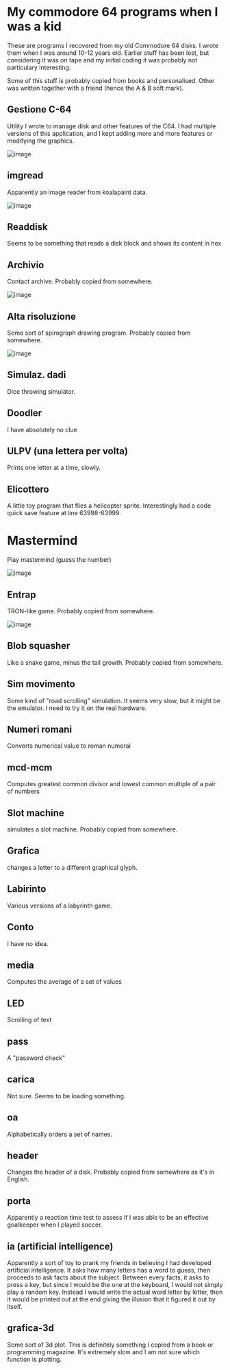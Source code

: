 # My commodore 64 programs when I was a kid

These are programs I recovered from my old Commodore 64 disks. I wrote them
when I was around 10-12 years old. Earlier stuff has been lost, but considering it was on tape and my initial coding
it was probably not particulary interesting.

Some of this stuff is probably copied from books and personalised. Other was written together with a friend (hence the
A & B soft mark).

## Gestione C-64

Utility I wrote to manage disk and other features of the C64. I had multiple
versions of this application, and I kept adding more and more features or
modifying the graphics.

![image](gestione-c-64.png)

## imgread

Apparently an image reader from koalapaint data.

![image](imgread.png)

## Readdisk

Seems to be something that reads a disk block and shows its content in hex

## Archivio

Contact archive. Probably copied from somewhere.

![image](archivio.png)

## Alta risoluzione

Some sort of spirograph drawing program. Probably copied from somewhere.

![image](alta-risoluzione.png)

## Simulaz. dadi

Dice throwing simulator.

## Doodler

I have absolutely no clue

## ULPV (una lettera per volta)

Prints one letter at a time, slowly.

## Elicottero

A little toy program that flies a helicopter sprite. Interestingly had a code quick save feature at line 63998-63999.

# Mastermind

Play mastermind (guess the number)

![image](mastermind.png)

## Entrap

TRON-like game. Probably copied from somewhere.

![image](entrap.png)

## Blob squasher

Like a snake game, minus the tail growth. Probably copied from somewhere.

## Sim movimento

Some kind of "road scrolling" simulation. It seems very slow, but it might be the emulator. I need to try it on the real hardware.

## Numeri romani

Converts numerical value to roman numeral

## mcd-mcm

Computes greatest common divisor and lowest common multiple of a pair of numbers

## Slot machine

simulates a slot machine. Probably copied from somewhere.

## Grafica

changes a letter to a different graphical glyph.

## Labirinto

Various versions of a labyrinth game.

## Conto

I have no idea.

## media

Computes the average of a set of values

## LED

Scrolling of text

## pass

A "password check"

## carica

Not sure. Seems to be loading something.

## oa

Alphabetically orders a set of names.

## header

Changes the header of a disk. Probably copied from somewhere as it's in English.

## porta

Apparently a reaction time test to assess if I was able to be an effective goalkeeper when I played soccer.

## ia (artificial intelligence)

Apparently a sort of toy to prank my friends in believing I had developed artificial intelligence. It 
asks how many letters has a word to guess, then proceeds to ask facts about the subject. Between every
facts, it asks to press a key, but since I would be the one at the keyboard, I would not simply play
a random key. Instead I would write the actual word letter by letter, then it would be printed out
at the end giving the illusion that it figured it out by itself.

## grafica-3d

Some sort of 3d plot. This is definitely something I copied from a book or programming magazine.
It's extremely slow and I am not sure which function is plotting.

